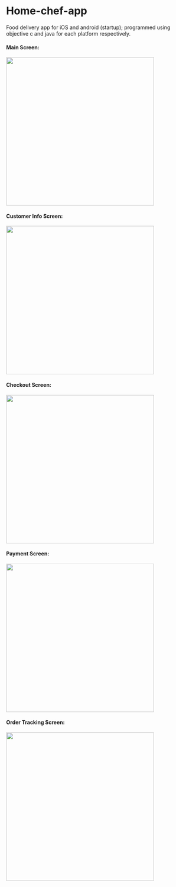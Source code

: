 # Home-chef-app
Food delivery app for iOS and android (startup); programmed using objective c and java for each platform respectively.

#### Main Screen:
<img src="https://github.com/msaleem18/Home-chef-app/blob/master/screen1.png" height = "400"/>

#### Customer Info Screen:
<img src="https://github.com/msaleem18/Home-chef-app/blob/master/screen2.png" height = "400"/>

#### Checkout Screen:
<img src="https://github.com/msaleem18/Home-chef-app/blob/master/screen3.png" height = "400"/>

#### Payment Screen:
<img src="https://github.com/msaleem18/Home-chef-app/blob/master/screen4.png" height = "400"/>

#### Order Tracking Screen:
<img src="https://github.com/msaleem18/Home-chef-app/blob/master/screen5.png" height = "400"/>
